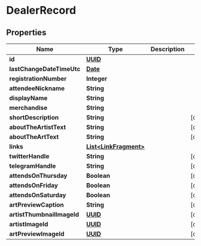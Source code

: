 
# DealerRecord

## Properties
Name | Type | Description | Notes
------------ | ------------- | ------------- | -------------
**id** | [**UUID**](UUID.md) |  | 
**lastChangeDateTimeUtc** | [**Date**](Date.md) |  | 
**registrationNumber** | **Integer** |  | 
**attendeeNickname** | **String** |  | 
**displayName** | **String** |  | 
**merchandise** | **String** |  | 
**shortDescription** | **String** |  |  [optional]
**aboutTheArtistText** | **String** |  |  [optional]
**aboutTheArtText** | **String** |  |  [optional]
**links** | [**List&lt;LinkFragment&gt;**](LinkFragment.md) |  | 
**twitterHandle** | **String** |  |  [optional]
**telegramHandle** | **String** |  |  [optional]
**attendsOnThursday** | **Boolean** |  |  [optional]
**attendsOnFriday** | **Boolean** |  |  [optional]
**attendsOnSaturday** | **Boolean** |  |  [optional]
**artPreviewCaption** | **String** |  |  [optional]
**artistThumbnailImageId** | [**UUID**](UUID.md) |  |  [optional]
**artistImageId** | [**UUID**](UUID.md) |  |  [optional]
**artPreviewImageId** | [**UUID**](UUID.md) |  |  [optional]



